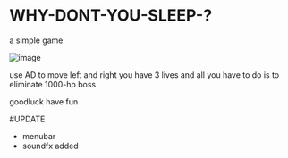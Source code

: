 # WHY-DONT-YOU-SLEEP-?
a simple game

![image](https://user-images.githubusercontent.com/68074318/236673439-e6f6d922-696e-43de-b1b4-a8db15a4d66a.png)

use AD to move left and right
you have 3 lives and all you have to do is to eliminate 1000-hp boss 

goodluck have fun

#UPDATE
* menubar
* soundfx added
